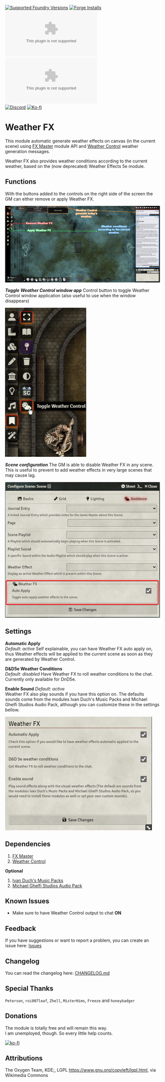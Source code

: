 <!--- Downloads @ Latest Badge -->
<!--- replace <user>/<repo> with your username/repository -->
<!-- ![Latest Release Download Count](https://img.shields.io/github/downloads/LeafWulf/weatherfx/latest/module.zip) -->
<!--- Forge Bazaar Install % Badge -->
<!--- replace <your-module-name> with the `name` in your manifest -->
<!-- ![Foundry V10](https://img.shields.io/badge/Foundry-v10-informational)  -->
[![Supported Foundry Versions](https://img.shields.io/endpoint?url=https://foundryshields.com/version?url=https://github.com/LeafWulf/weatherfx/releases/latest/download/module.json)](https://foundryvtt.com/packages/weatherfx) [![Forge Installs](https://img.shields.io/badge/dynamic/json?label=Forge%20Installs&query=package.installs&suffix=%25&url=https%3A%2F%2Fforge-vtt.com%2Fapi%2Fbazaar%2Fpackage%2Fweatherfx&colorB=0374b5)](https://forge-vtt.com/bazaar#sort=updated&package=weatherfx)  
[![Latest Downloads](https://img.shields.io/github/downloads/LeafWulf/weatherfx/latest/module.zip?color=blue&label=latest%20downloads)](https://github.com/LeafWulf/weatherfx/releases/latest) [![Total Downloads](https://img.shields.io/github/downloads/LeafWulf/weatherfx/module.zip?color=blue&label=total%20downloads)](https://github.com/LeafWulf/weatherfx/releases)  
[![Discord](https://dcbadge.vercel.app/api/shield/219289132235489280?style=flat)](https://discordapp.com/users/219289132235489280) [![Ko-fi](https://img.shields.io/badge/Ko--fi-winterwulf-0374b5?logo=kofi)](https://ko-fi.com/winterwulf)

# Weather FX
This module automatic generate weather effects on canvas (in the current scene) using [FX Master](https://foundryvtt.com/packages/fxmaster) module API and [Weather Control](https://foundryvtt.com/packages/weather-control) weather generation messages.

Weather FX also provides weather conditions according to the current weather, based on the (now deprecated) Weather Effects 5e module.

## Functions
With the buttons added to the controls on the right side of the screen the GM can either remove or apply Weather FX.

![functions](./readme/functions.png)

***Toggle Weather Control window app***
Control button to toggle Weather Control window application (also useful to use when the window disappears)

![toggleapp](./readme/toggleapp.png)

***Scene configuration***
The GM is able to disable Weather FX in any scene. This is useful to prevent to add weather effects in very large scenes that may cause lag.

![sceneconfig](./readme/seceneconfig.png)

## Settings
**Automatic Apply**  
*Default: active*
Self explainable, you can have Weather FX auto apply on, thus Weather effects will be applied to the current scene as soon as they are generated by Weather Control.

**D&D5e Weather Conditions**  
*Default: disabled*
Have Weather FX to roll weather conditions to the chat. Currently only available for DnD5e.

**Enable Sound**
*Default: active*  
Weather FX also play sounds if you have this option on. The defaults sounds come from the modules Ivan Duch's Music Packs and Michael Ghelfi Studios Audio Pack, although you can customize these in the settings bellow.

![settings](readme/settings.png)

## Dependencies
1. [FX Master](https://foundryvtt.com/packages/fxmaster)
2. [Weather Control](https://foundryvtt.com/packages/weather-control)

**Optional**
1. [Ivan Duch's Music Packs](https://foundryvtt.com/packages/ivan-duch-music-packs)
2. [Michael Ghelfi Studios Audio Pack](https://foundryvtt.com/packages/michaelghelfi)


## Known Issues
- Make sure to have Weather Control output to chat **ON**

## Feedback
If you have suggestions or want to report a problem, you can create an issue here: [Issues](../../issues)

## Changelog
You can read the changelog here: [CHANGELOG.md](/CHANGELOG.md)

## Special Thanks
`Peterson`, `roi007leaf`, `Zhell`, `MisterHims`, `Freeze` and `honeybadger`

## Donations
The module is totally free and will remain this way.  
I am unemployed, though. So every little help counts.

[![ko-fi](https://ko-fi.com/img/githubbutton_sm.svg)](https://ko-fi.com/winterwulf)

## Attributions
The Oxygen Team, KDE;, LGPL <https://www.gnu.org/copyleft/lgpl.html>, via Wikimedia Commons
